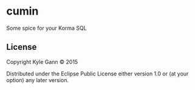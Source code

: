 cumin
=====

Some spice for your Korma SQL

## License

Copyright Kyle Gann © 2015

Distributed under the Eclipse Public License either version 1.0 or (at
your option) any later version.
